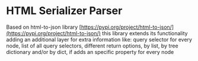 # HTML Serializer Parser


Based on html-to-json library [https://pypi.org/project/html-to-json/](https://pypi.org/project/html-to-json/) this
library extends its functionality adding an additional layer for extra information
like: query selector for every node, list of all query selectors, different return
options, by list, by tree dictionary and/or by dict, if adds an specific property
for every node
